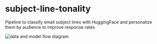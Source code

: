# subject-line-tonality
Pipeline to classify email subject lines with HuggingFace and personalize them by audience to improve response rates

<img src="https://user-images.githubusercontent.com/4154159/213568943-cb322f14-da53-4e6e-baa6-f9fb374d2b19.jpg" alt="data and model flow diagram" title="Modeling Pipeline">
